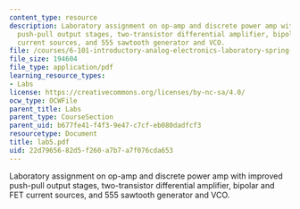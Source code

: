 ```yaml
---
content_type: resource
description: Laboratory assignment on op-amp and discrete power amp with improved
  push-pull output stages, two-transistor differential amplifier, bipolar and FET
  current sources, and 555 sawtooth generator and VCO.
file: /courses/6-101-introductory-analog-electronics-laboratory-spring-2007/22d7965682d5f260a7b7a7f076cda653_lab5.pdf
file_size: 194604
file_type: application/pdf
learning_resource_types:
- Labs
license: https://creativecommons.org/licenses/by-nc-sa/4.0/
ocw_type: OCWFile
parent_title: Labs
parent_type: CourseSection
parent_uid: b677fe41-f4f3-9e47-c7cf-eb080dadfcf3
resourcetype: Document
title: lab5.pdf
uid: 22d79656-82d5-f260-a7b7-a7f076cda653
---
```

Laboratory assignment on op-amp and discrete power amp with improved push-pull output stages, two-transistor differential amplifier, bipolar and FET current sources, and 555 sawtooth generator and VCO.